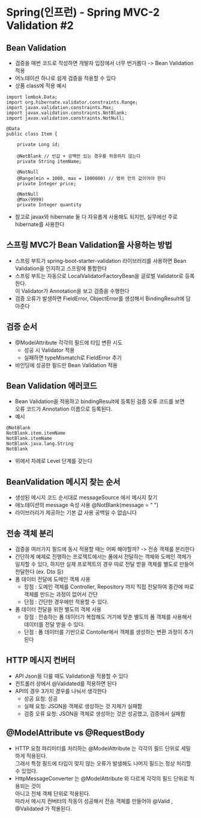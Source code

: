 # Spring(인프런) - Spring MVC-2 Validation #2

## Bean Validation
- 검증을 매번 코드로 작성하면 개발자 입장에서 너무 번거롭다 -> Bean Validation 적용
- 어노테이션 하나로 쉽게 검증을 적용할 수 있다
- 상품 class에 적용 예시
```
import lombok.Data;
import org.hibernate.validator.constraints.Range;
import javax.validation.constraints.Max;
import javax.validation.constraints.NotBlank;
import javax.validation.constraints.NotNull;

@Data
public class Item {

    private Long id;

    @NotBlank // 빈값 + 공백만 있는 경우를 허용하지 않는다
    private String itemName;

    @NotNull
    @Range(min = 1000, max = 1000000) // 범위 안의 값이어야 한다
    private Integer price;

    @NotNull
    @Max(9999)
    private Integer quantity
```
- 참고로 javax와 hibernate 둘 다 자유롭게 사용해도 되지만, 실무에선 주로 hibernate를 사용한다

## 스프링 MVC가 Bean Validation을 사용하는 방법
- 스프링 부트가 spring-boot-starter-validation 라이브러리를 사용하면 Bean Validation을 인지하고 스프링에 통합한다
- 스프링 부트는 자동으로 LocalValidatorFactoryBean을 글로벌 Validator로 등록한다.  
이 Validator가 Annotation을 보고 검증을 수행한다
- 검증 오류가 발생하면 FieldError, ObjectError를 생성해서 BindingResult에 담아준다

## 검증 순서
- @ModelAttribute 각각의 필드에 타입 변환 시도
    - 성공 시 Validator 적용
    - 실패하면 typeMismatch로 FieldError 추기
- 바인딩에 성공한 필드만 Bean Validation 적용

## Bean Validation 에러코드
- Bean Validation을 적용하고 bindingResult에 등록된 검증 오류 코드를 보면  
오류 코드가 Annotation 이름으로 등록된다.
- 예시
```
@NotBlank
NotBlank.item.itemName
NotBlank.itemName
NotBlank.java.lang.String
NotBlank
```
- 위에서 차례로 Level 단계를 갖는다

## BeanValidation 메시지 찾는 순서
- 생성된 메시지 코드 순서대로 messageSource 에서 메시지 찾기
- 애노테이션의 message 속성 사용 @NotBlank(message = " ")
- 라이브러리가 제공하는 기본 값 사용 공백일 수 없습니다

## 전송 객체 분리
- 검증을 여러가지 필드에 동시 적용할 때는 어찌 해야할까? -> 전송 객체를 분리한다
- 간단하게 예제로 진행하는 프로젝트에서는 폼에서 전달하는 객체와 도메인 객체가 일치할 수 있다, 하지만 실제 프로젝트의 경우 따로 전달 받을 객체를 별도로 만들어 전달한다 (ex. Dto 등)
- 폼 데이터 전달에 도메인 객체 사용
    - 장점 : 도메인 객체를 Controller, Repository 까지 직접 전달하여 중간에 따로 객체를 만드는 과정이 없어서 간단
    - 단점 : 간단한 경우에만 적용할 수 있다.
- 폼 데이터 전달을 위한 별도의 객체 사용
    - 장점 : 전송하는 폼 데이터가 복잡해도 거기에 맞춘 별도의 폼 객체를 사용해서 데이터를 전달 받을 수 있다.
    - 단점 : 폼 데이터를 기반으로 Contoller에서 객체를 생성하는 변환 과정이 추가된다

## HTTP 메시지 컨버터
- API Json을 다룰 때도 Validation을 적용할 수 있다
- 컨트롤러 상에서 @Validated를 적용하면 된다
- API의 경우 3가지 경우를 나눠서 생각한다
    - 성공 요청: 성공
    - 실패 요청: JSON을 객체로 생성하는 것 자체가 실패함
    - 검증 오류 요청: JSON을 객체로 생성하는 것은 성공했고, 검증에서 실패함

## @ModelAttribute vs @RequestBody
- HTTP 요청 파리미터를 처리하는 @ModelAttribute 는 각각의 필드 단위로 세밀하게 적용된다.  
그래서 특정 필드에 타입이 맞지 않는 오류가 발생해도 나머지 필드는 정상 처리할 수 있었다.
- HttpMessageConverter 는 @ModelAttribute 와 다르게 각각의 필드 단위로 적용되는 것이  
아니고 전체 객체 단위로 적용된다.  
따라서 메시지 컨버터의 작동이 성공해서 전송 객체를 만들어야 @Valid , @Validated 가
적용된다.

